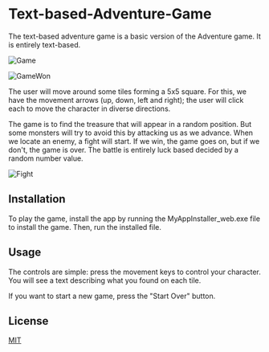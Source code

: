 # Text-based-Adventure-Game

The text-based adventure game is a basic version of the Adventure game. It is entirely text-based.

![Game](https://user-images.githubusercontent.com/82436702/221151877-551f74f8-3cf3-4fac-8c6c-fad1c3c9f1d7.png)



![GameWon](https://user-images.githubusercontent.com/82436702/221151977-6746d99c-9d68-44e1-8b06-ba3f57c2aeb3.png)

The user will move around some tiles forming a 5x5 square. For this, we have the movement arrows (up, down, left and right); the user will click each to move the character in diverse directions.

The game is to find the treasure that will appear in a random position. But some monsters will try to avoid this by attacking us as we advance. When we locate an enemy, a fight will start. If we win, the game goes on, but if we don't, the game is over. The battle is entirely luck based decided by a random number value.

![Fight](https://user-images.githubusercontent.com/82436702/221152164-6113f7ba-02ad-4827-9f5f-ec9eaab7d49f.png)


## Installation

To play the game, install the app by running the MyAppInstaller_web.exe file to install the game. Then, run the installed file.


## Usage

The controls are simple: press the movement keys to control your character. You will see a text describing what you found on each tile.

If you want to start a new game, press the "Start Over" button.


## License

[MIT](https://choosealicense.com/licenses/mit/)
